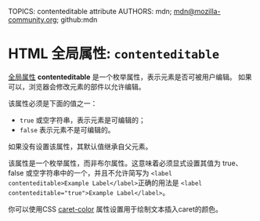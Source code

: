 TOPICS: contenteditable attribute
AUTHORS: mdn; mdn@mozilla-community.org; github:mdn

# HTML 全局属性: `contenteditable`

[全局属性](/zh-hans/webfrontend/HTML_Global_Attributes) **contenteditable**
是一个枚举属性，表示元素是否可被用户编辑。 如果可以，浏览器会修改元素的部件以允许编辑。

该属性必须是下面的值之一：

- `true` 或空字符串，表示元素是可编辑的；
- `false` 表示元素不是可编辑的。

如果没有设置该属性，其默认值继承自父元素。

该属性是一个枚举属性，而非布尔属性。这意味着必须显式设置其值为 true、false 或空字符串中的一个，并且不允许简写为
`<label contenteditable>Example Label</label>`正确的用法是 `<label contenteditable="true">Example Label</label>`。

你可以使用CSS [caret-color](/zh-hans/webfrontend/caret-color) 属性设置用于绘制文本插入caret的颜色。
